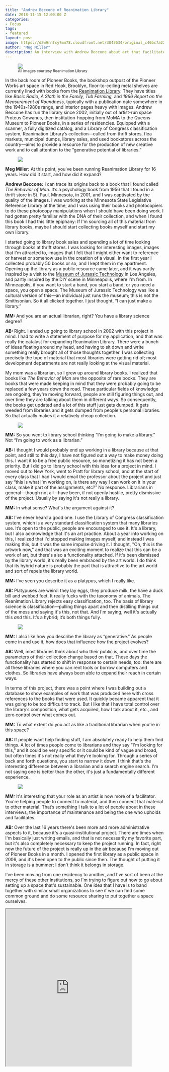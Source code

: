 ```yaml
---
title: "Andrew Beccone of Reanimation Library"
date: 2018-11-15 12:00:00 Z
categories:
- Focus
tags:
- featured
layout: post
image: https://d2w9rnfcy7mm78.cloudfront.net/3043634/original_c46bc7a22322946da3bd6adea0d04130.jpg?1542256951
author: "Meg Miller"
description: An interview with Andrew Beccone about art that facilitates others and the generative potential of libraries.
---
```

<figure>
  <img src="https://d2w9rnfcy7mm78.cloudfront.net/3043597/original_b0906281d8a26ac01be9e7468444f781.jpg?1542256343" />
  <figcaption><small>
    All images courtesy Reanimation Library
  </small></figcaption>
</figure>

In the back room of Pioneer Books, the bookshop outpost of the Pioneer Works art space in Red Hook, Brooklyn, floor-to-ceiling metal shelves are currently lined with books from the [Reanimation Library](http://www.reanimationlibrary.org/). They have titles like _Basic Radio_, _A Sloth in the Family, Tub Farming,_ and _1966 Report on the Measurement of Roundness,_ typically with a publication date somewhere in the 1940s-1980s range, and interior pages heavy with images. Andrew Beccone has run the library since 2002, initially out of artist-run space Proteus Gowanus, then institution-hopping from MoMA to the Queens Museum to Pioneer Books, in a series of residencies. Equipped with a scanner, a fully digitized catalog, and a Library of Congress classification system, Reanimation Library’s collection—culled from thrift stores, flea markets, municipal dumps, library sales, and used bookstores across the country—aims to provide a resource for the production of new creative work and to call attention to the “generative potential of libraries.”

<figure>
  <img src="https://d2w9rnfcy7mm78.cloudfront.net/3043596/original_1337aada57f415c8a178549182eef78e.jpg?1542256321" />
</figure>

**Meg Miller:** At this point, you've been running Reanimation Library for 16 years. How did it start, and how did it expand?

**Andrew Beccone:** I can trace its origins back to a book that I found called _The Behavior of Man._ It’s a psychology book from 1956 that I found in a thrift store in St. Paul, Minnesota, in 2001, and I was captivated by the quality of the images. I was working at the Minnesota State Legislative Reference Library at the time, and I was using their books and photocopiers to do these photocopy manipulations when I should have been doing work. I had gotten pretty familiar with the DNA of their collection, and when I found this book I had this little epiphany: If I'm sourcing all of this material from library books, maybe I should start collecting books myself and start my own library.

I started going to library book sales and spending a lot of time looking through books at thrift stores. I was looking for interesting images, images that I'm attracted to, images that I felt that I might either want to reference or harvest or somehow use in the creation of a visual. In the first year I collected probably 50 books or so, and I kept them in my apartment. Opening up the library as a public resource came later, and it was partly inspired by a visit to the [Museum of Jurassic Technology](http://mjt.org/) in Los Angeles, and partly inspired by the DIY scene in Minneapolis, where I'm from. In Minneapolis, if you want to start a band, you start a band, or you need a space, you open a space. The Museum of Jurassic Technology was like a cultural version of this—an individual just runs the museum; this is not the Smithsonian. So it all clicked together. I just thought, “I can just make a library.”

**MM:** And you are an actual librarian, right? You have a library science degree?

**AB:** Right. I ended up going to library school in 2002 with this project in mind. I had to write a statement of purpose for my application, and that was really the catalyst for expanding Reanimation Library. There were a bunch of ideas floating around my head, and having to sit down and write something really brought all of those thoughts together. I was collecting precisely the type of material that most libraries were getting rid of; most development departments are not really looking at the visual material.

My mom was a librarian, so I grew up around library books. I realized that books like _The Behavior of Man_ are the opposite of rare books. They are books that were made keeping in mind that they were probably going to be replaced a few years down the road. These particular fields of knowledge are ongoing, they're moving forward, people are still figuring things out, and over time they are talking about them in different ways. So consequently, the books get updated and a lot of this stuff just gets dumped. It gets weeded from libraries and it gets dumped from people's personal libraries. So that actually makes it a relatively cheap collection.

<figure>
  <img src="https://d2w9rnfcy7mm78.cloudfront.net/3043598/original_ed29b016b734742163d79526a08d010f.jpg?1542256349" />
</figure>

**MM:** So you went to library school thinking “I’m going to make a library.” Not “I’m going to work as a librarian.”

**AB:** I thought I would probably end up working in a library because at that point, and still to this day, I have not figured out a way to make money doing this. I want it to be a free public resource, so monetizing it has not been a priority. But I did go to library school with this idea for a project in mind. I moved out to New York, went to Pratt for library school, and at the start of every class that I had I would email the professor about the project and just say “this is what I'm working on, is there any way I can work on it in your class, make it part of the assignments, etc?” No response. Librarians in general—though not all—have been, if not openly hostile, pretty dismissive of the project. Usually by saying it's not really a library.

**MM:** In what sense? What's the argument against it?

**AB:** I’ve never heard a good one. I use the Library of Congress classification system, which is a very standard classification system that many libraries use. It’s open to the public, people are encouraged to use it. It's a library, but I also acknowledge that it's an art practice. About a year into working on this, I realized that I'd stopped making images myself, and instead I was making this, but it was the same impulse driving it. I thought, "Oh, this is the artwork now," and that was an exciting moment to realize that this can be a work of art, but there's also a functionality attached. If it's been dismissed by the library world, it's really been embraced by the art world. I do think that its hybrid nature is probably the part that is attractive to the art world and sort of repels the library world.

**MM:** I've seen you describe it as a platypus, which I really like.

**AB:** Platypuses are weird: they lay eggs, they produce milk, the have a duck bill and webbed feet. It really fucks with the taxonomy of animals. The Reanimation Library rejects easy classification, too. The basis of library science is classification—pulling things apart and then distilling things out of the mess and saying it's this, not that. And I'm saying, well it's actually this _and_ this. It’s a hybrid; it’s both things fully.


<figure>
  <img src="https://d2w9rnfcy7mm78.cloudfront.net/3043611/original_4d823ee31ccdd9546b4631007cdf547c.jpg?1542256414" />
</figure>

**MM:** I also like how you describe the library as “generative.” As people come in and use it, how does that influence how the project evolves?

**AB:** Well, most libraries think about who their public is, and over time the parameters of their collection change based on that. These days the functionality has started to shift in response to certain needs, too: there are all these libraries where you can rent tools or borrow computers and clothes. So libraries have always been able to expand their reach in certain ways.

In terms of this project, there was a point where I was building out a database to show examples of work that was produced here with cross references to the books that were used. It quickly became apparent that it was going to be too difficult to track. But I like that I have total control over the library’s composition, what gets acquired, how I talk about it, etc., and zero control over what comes out.

**MM:** To what extent do you act as like a traditional librarian when you're in this space?

**AB:** If people want help finding stuff, I am absolutely ready to help them find things. A lot of times people come to librarians and they say “I'm looking for this,” and it could be very specific or it could be kind of vague and broad, but often times it's not really what they're looking for. Through a series of back and forth questions, you start to narrow it down. I think that's the interesting difference between a librarian and a search engine search. I'm not saying one is better than the other, it's just a fundamentally different experience.

<figure>
  <img src="https://d2w9rnfcy7mm78.cloudfront.net/3043592/original_5880e55043afea7a22245822042654d5.jpg?1542256300" />
</figure>

**MM:** It's interesting that your role as an artist is now more of a facilitator. You're helping people to connect to material, and then connect that material to other material. That’s something I talk to a lot of people about in these interviews, the importance of maintenance and being the one who upholds and facilitates. 

**AB:** Over the last 16 years there's been more and more administrative aspects to it, because it's a quasi-institutional project. There are times when I'm basically just writing emails, and that is not necessarily my favorite part, but it's also completely necessary to keep the project running. In fact, right now the future of the project is really up in the air because I'm moving out of Pioneer Books in a month.
I opened the first library as a public space in 2006, and it's been open to the public since then. The thought of putting it in storage is a bummer; I don't think it belongs in storage.

I’ve been moving from one residency to another, and I've sort of been at the mercy of these other institutions, so I'm trying to figure out how to go about setting up a space that's sustainable. One idea that I have is to band together with similar small organizations to see if we can find some common ground and do some resource sharing to put together a space ourselves.



<iframe class="arena-iframe" width="400" height="500" src="https://www.are.na/arena-commons/reanimation-library-images/embed"></iframe>
